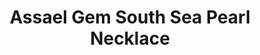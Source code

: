 ---
title: Assael Gem South Sea Pearl Necklace
description: |
  A timeless silhouette, this necklace of 25 graduated South Sea Cultured Pearls is finished with our signature Pave Diamond Clasp - perfection from all angles. Assael purveys the finest pearls in the world. Please don't hesitate to contact us if you have something specific in mind.
specs: |
  16.0 - 19.1mm Gem Quality South Sea Cultured Pearls with Pave Diamond Clasp.
images:
  - image_path: /uploads/assael-gem-south-sea-pearl-necklace.png
_category:
order_number: 2
categories:
  - necklaces
---